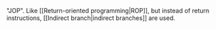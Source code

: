 "JOP". Like [[Return-oriented programming|ROP]], but instead of return instructions, [[Indirect branch|indirect branches]] are used.